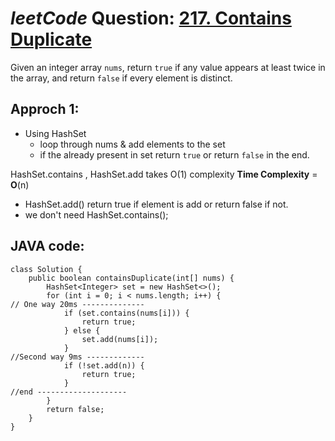 # _leetCode_ Question: [217. Contains Duplicate](https://leetcode.com/problems/contains-duplicate/)

Given an integer array `nums`, return `true` if any value appears at least twice in the array, and return `false` if every element is distinct.

## Approch 1:

- Using HashSet
  - loop through nums & add elements to the set
  - if the already present in set return `true` or return `false` in the end.

HashSet.contains , HashSet.add takes O(1) complexity
**Time Complexity** = **O**(n)

- HashSet.add() return true if element is add or return false if not.
- we don't need HashSet.contains();

## JAVA code:

```
class Solution {
    public boolean containsDuplicate(int[] nums) {
        HashSet<Integer> set = new HashSet<>();
        for (int i = 0; i < nums.length; i++) {
// One way 20ms --------------
            if (set.contains(nums[i])) {
                return true;
            } else {
                set.add(nums[i]);
            }
//Second way 9ms -------------
            if (!set.add(n)) {
                return true;
            }
//end --------------------
        }
        return false;
    }
}
```
